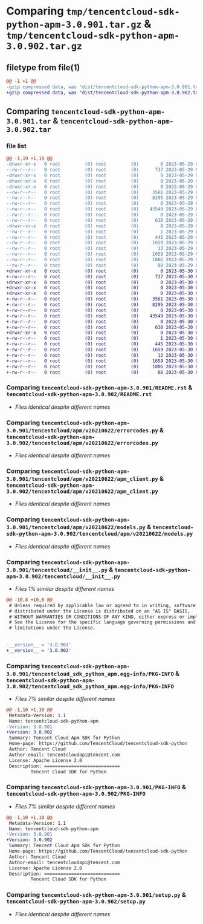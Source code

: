 # Comparing `tmp/tencentcloud-sdk-python-apm-3.0.901.tar.gz` & `tmp/tencentcloud-sdk-python-apm-3.0.902.tar.gz`

## filetype from file(1)

```diff
@@ -1 +1 @@
-gzip compressed data, was "dist/tencentcloud-sdk-python-apm-3.0.901.tar", last modified: Mon May 29 02:16:29 2023, max compression
+gzip compressed data, was "dist/tencentcloud-sdk-python-apm-3.0.902.tar", last modified: Tue May 30 00:14:56 2023, max compression
```

## Comparing `tencentcloud-sdk-python-apm-3.0.901.tar` & `tencentcloud-sdk-python-apm-3.0.902.tar`

### file list

```diff
@@ -1,19 +1,19 @@
-drwxr-xr-x   0 root         (0) root         (0)        0 2023-05-29 02:16:29.000000 tencentcloud-sdk-python-apm-3.0.901/
--rw-r--r--   0 root         (0) root         (0)      737 2023-05-29 02:16:29.000000 tencentcloud-sdk-python-apm-3.0.901/README.rst
-drwxr-xr-x   0 root         (0) root         (0)        0 2023-05-29 02:16:29.000000 tencentcloud-sdk-python-apm-3.0.901/tencentcloud/
-drwxr-xr-x   0 root         (0) root         (0)        0 2023-05-29 02:16:29.000000 tencentcloud-sdk-python-apm-3.0.901/tencentcloud/apm/
-drwxr-xr-x   0 root         (0) root         (0)        0 2023-05-29 02:16:29.000000 tencentcloud-sdk-python-apm-3.0.901/tencentcloud/apm/v20210622/
--rw-r--r--   0 root         (0) root         (0)     3561 2023-05-29 02:16:29.000000 tencentcloud-sdk-python-apm-3.0.901/tencentcloud/apm/v20210622/errorcodes.py
--rw-r--r--   0 root         (0) root         (0)     8295 2023-05-29 02:16:29.000000 tencentcloud-sdk-python-apm-3.0.901/tencentcloud/apm/v20210622/apm_client.py
--rw-r--r--   0 root         (0) root         (0)        0 2023-05-29 02:16:29.000000 tencentcloud-sdk-python-apm-3.0.901/tencentcloud/apm/v20210622/__init__.py
--rw-r--r--   0 root         (0) root         (0)    43549 2023-05-29 02:16:29.000000 tencentcloud-sdk-python-apm-3.0.901/tencentcloud/apm/v20210622/models.py
--rw-r--r--   0 root         (0) root         (0)        0 2023-05-29 02:16:29.000000 tencentcloud-sdk-python-apm-3.0.901/tencentcloud/apm/__init__.py
--rw-r--r--   0 root         (0) root         (0)      630 2023-05-29 02:16:29.000000 tencentcloud-sdk-python-apm-3.0.901/tencentcloud/__init__.py
-drwxr-xr-x   0 root         (0) root         (0)        0 2023-05-29 02:16:29.000000 tencentcloud-sdk-python-apm-3.0.901/tencentcloud_sdk_python_apm.egg-info/
--rw-r--r--   0 root         (0) root         (0)        1 2023-05-29 02:16:29.000000 tencentcloud-sdk-python-apm-3.0.901/tencentcloud_sdk_python_apm.egg-info/dependency_links.txt
--rw-r--r--   0 root         (0) root         (0)      445 2023-05-29 02:16:29.000000 tencentcloud-sdk-python-apm-3.0.901/tencentcloud_sdk_python_apm.egg-info/SOURCES.txt
--rw-r--r--   0 root         (0) root         (0)     1659 2023-05-29 02:16:29.000000 tencentcloud-sdk-python-apm-3.0.901/tencentcloud_sdk_python_apm.egg-info/PKG-INFO
--rw-r--r--   0 root         (0) root         (0)       13 2023-05-29 02:16:29.000000 tencentcloud-sdk-python-apm-3.0.901/tencentcloud_sdk_python_apm.egg-info/top_level.txt
--rw-r--r--   0 root         (0) root         (0)     1659 2023-05-29 02:16:29.000000 tencentcloud-sdk-python-apm-3.0.901/PKG-INFO
--rw-r--r--   0 root         (0) root         (0)     1006 2023-05-29 02:16:29.000000 tencentcloud-sdk-python-apm-3.0.901/setup.py
--rw-r--r--   0 root         (0) root         (0)       88 2023-05-29 02:16:29.000000 tencentcloud-sdk-python-apm-3.0.901/setup.cfg
+drwxr-xr-x   0 root         (0) root         (0)        0 2023-05-30 00:14:56.000000 tencentcloud-sdk-python-apm-3.0.902/
+-rw-r--r--   0 root         (0) root         (0)      737 2023-05-30 00:14:56.000000 tencentcloud-sdk-python-apm-3.0.902/README.rst
+drwxr-xr-x   0 root         (0) root         (0)        0 2023-05-30 00:14:56.000000 tencentcloud-sdk-python-apm-3.0.902/tencentcloud/
+drwxr-xr-x   0 root         (0) root         (0)        0 2023-05-30 00:14:56.000000 tencentcloud-sdk-python-apm-3.0.902/tencentcloud/apm/
+drwxr-xr-x   0 root         (0) root         (0)        0 2023-05-30 00:14:56.000000 tencentcloud-sdk-python-apm-3.0.902/tencentcloud/apm/v20210622/
+-rw-r--r--   0 root         (0) root         (0)     3561 2023-05-30 00:14:56.000000 tencentcloud-sdk-python-apm-3.0.902/tencentcloud/apm/v20210622/errorcodes.py
+-rw-r--r--   0 root         (0) root         (0)     8295 2023-05-30 00:14:56.000000 tencentcloud-sdk-python-apm-3.0.902/tencentcloud/apm/v20210622/apm_client.py
+-rw-r--r--   0 root         (0) root         (0)        0 2023-05-30 00:14:56.000000 tencentcloud-sdk-python-apm-3.0.902/tencentcloud/apm/v20210622/__init__.py
+-rw-r--r--   0 root         (0) root         (0)    43549 2023-05-30 00:14:56.000000 tencentcloud-sdk-python-apm-3.0.902/tencentcloud/apm/v20210622/models.py
+-rw-r--r--   0 root         (0) root         (0)        0 2023-05-30 00:14:56.000000 tencentcloud-sdk-python-apm-3.0.902/tencentcloud/apm/__init__.py
+-rw-r--r--   0 root         (0) root         (0)      630 2023-05-30 00:14:56.000000 tencentcloud-sdk-python-apm-3.0.902/tencentcloud/__init__.py
+drwxr-xr-x   0 root         (0) root         (0)        0 2023-05-30 00:14:56.000000 tencentcloud-sdk-python-apm-3.0.902/tencentcloud_sdk_python_apm.egg-info/
+-rw-r--r--   0 root         (0) root         (0)        1 2023-05-30 00:14:56.000000 tencentcloud-sdk-python-apm-3.0.902/tencentcloud_sdk_python_apm.egg-info/dependency_links.txt
+-rw-r--r--   0 root         (0) root         (0)      445 2023-05-30 00:14:56.000000 tencentcloud-sdk-python-apm-3.0.902/tencentcloud_sdk_python_apm.egg-info/SOURCES.txt
+-rw-r--r--   0 root         (0) root         (0)     1659 2023-05-30 00:14:56.000000 tencentcloud-sdk-python-apm-3.0.902/tencentcloud_sdk_python_apm.egg-info/PKG-INFO
+-rw-r--r--   0 root         (0) root         (0)       13 2023-05-30 00:14:56.000000 tencentcloud-sdk-python-apm-3.0.902/tencentcloud_sdk_python_apm.egg-info/top_level.txt
+-rw-r--r--   0 root         (0) root         (0)     1659 2023-05-30 00:14:56.000000 tencentcloud-sdk-python-apm-3.0.902/PKG-INFO
+-rw-r--r--   0 root         (0) root         (0)     1006 2023-05-30 00:14:56.000000 tencentcloud-sdk-python-apm-3.0.902/setup.py
+-rw-r--r--   0 root         (0) root         (0)       88 2023-05-30 00:14:56.000000 tencentcloud-sdk-python-apm-3.0.902/setup.cfg
```

### Comparing `tencentcloud-sdk-python-apm-3.0.901/README.rst` & `tencentcloud-sdk-python-apm-3.0.902/README.rst`

 * *Files identical despite different names*

### Comparing `tencentcloud-sdk-python-apm-3.0.901/tencentcloud/apm/v20210622/errorcodes.py` & `tencentcloud-sdk-python-apm-3.0.902/tencentcloud/apm/v20210622/errorcodes.py`

 * *Files identical despite different names*

### Comparing `tencentcloud-sdk-python-apm-3.0.901/tencentcloud/apm/v20210622/apm_client.py` & `tencentcloud-sdk-python-apm-3.0.902/tencentcloud/apm/v20210622/apm_client.py`

 * *Files identical despite different names*

### Comparing `tencentcloud-sdk-python-apm-3.0.901/tencentcloud/apm/v20210622/models.py` & `tencentcloud-sdk-python-apm-3.0.902/tencentcloud/apm/v20210622/models.py`

 * *Files identical despite different names*

### Comparing `tencentcloud-sdk-python-apm-3.0.901/tencentcloud/__init__.py` & `tencentcloud-sdk-python-apm-3.0.902/tencentcloud/__init__.py`

 * *Files 1% similar despite different names*

```diff
@@ -10,8 +10,8 @@
 # Unless required by applicable law or agreed to in writing, software
 # distributed under the License is distributed on an "AS IS" BASIS,
 # WITHOUT WARRANTIES OR CONDITIONS OF ANY KIND, either express or implied.
 # See the License for the specific language governing permissions and
 # limitations under the License.
 
 
-__version__ = '3.0.901'
+__version__ = '3.0.902'
```

### Comparing `tencentcloud-sdk-python-apm-3.0.901/tencentcloud_sdk_python_apm.egg-info/PKG-INFO` & `tencentcloud-sdk-python-apm-3.0.902/tencentcloud_sdk_python_apm.egg-info/PKG-INFO`

 * *Files 7% similar despite different names*

```diff
@@ -1,10 +1,10 @@
 Metadata-Version: 1.1
 Name: tencentcloud-sdk-python-apm
-Version: 3.0.901
+Version: 3.0.902
 Summary: Tencent Cloud Apm SDK for Python
 Home-page: https://github.com/TencentCloud/tencentcloud-sdk-python
 Author: Tencent Cloud
 Author-email: tencentcloudapi@tencent.com
 License: Apache License 2.0
 Description: ============================
         Tencent Cloud SDK for Python
```

### Comparing `tencentcloud-sdk-python-apm-3.0.901/PKG-INFO` & `tencentcloud-sdk-python-apm-3.0.902/PKG-INFO`

 * *Files 7% similar despite different names*

```diff
@@ -1,10 +1,10 @@
 Metadata-Version: 1.1
 Name: tencentcloud-sdk-python-apm
-Version: 3.0.901
+Version: 3.0.902
 Summary: Tencent Cloud Apm SDK for Python
 Home-page: https://github.com/TencentCloud/tencentcloud-sdk-python
 Author: Tencent Cloud
 Author-email: tencentcloudapi@tencent.com
 License: Apache License 2.0
 Description: ============================
         Tencent Cloud SDK for Python
```

### Comparing `tencentcloud-sdk-python-apm-3.0.901/setup.py` & `tencentcloud-sdk-python-apm-3.0.902/setup.py`

 * *Files identical despite different names*

